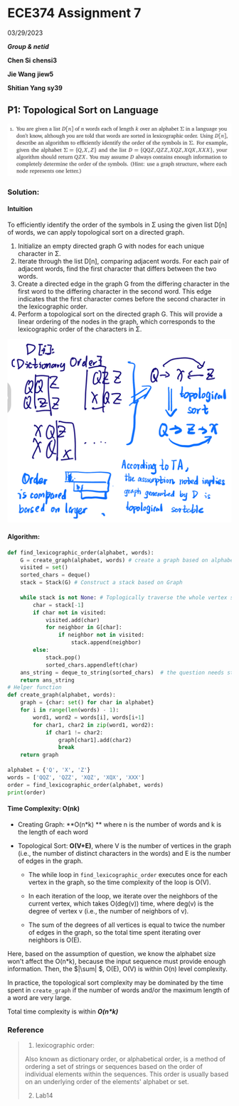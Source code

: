 # ECE374 Assignment 7

03/29/2023

***Group & netid***

**Chen Si**  	**chensi3**

**Jie Wang** 		**jiew5**

**Shitian Yang** 	**sy39**

## P1: Topological Sort on Language

![image-20230329220527198](./ECE374_Assignment_7_P1.assets/image-20230329220527198.png)

### Solution:

#### Intuition

To efficiently identify the order of the symbols in Σ using the given list D[n] of words, we can apply topological sort on a directed graph.

1. Initialize an empty directed graph G with nodes for each unique character in Σ.
2. Iterate through the list D[n], comparing adjacent words. For each pair of adjacent words, find the first character that differs between the two words.
3. Create a directed edge in the graph G from the differing character in the first word to the differing character in the second word. This edge indicates that the first character comes before the second character in the lexicographic order.
4. Perform a topological sort on the directed graph G. This will provide a linear ordering of the nodes in the graph, which corresponds to the lexicographic order of the characters in Σ.

<img src="./ECE374_Assignment_7_P1.assets/image-20230402175135935.png" alt="image-20230402175135935" style="zoom:50%;" />

#### Algorithm:

```python
def find_lexicographic_order(alphabet, words):
    G = create_graph(alphabet, words) # create a graph based on alphabet and words
    visited = set()
    sorted_chars = deque()
    stack = Stack(G) # Construct a stack based on Graph
 
	while stack is not None: # Toplogically traverse the whole vertex set
        char = stack[-1]
        if char not in visited:
            visited.add(char)
            for neighbor in G[char]:
                if neighbor not in visited:
                    stack.append(neighbor)
        else:
            stack.pop()
            sorted_chars.appendleft(char)
	ans_string = deque_to_string(sorted_chars)  # the question needs string format
    return ans_string
# Helper function
def create_graph(alphabet, words):
    graph = {char: set() for char in alphabet}
    for i in range(len(words) - 1):
        word1, word2 = words[i], words[i+1]
        for char1, char2 in zip(word1, word2):
            if char1 != char2:
                graph[char1].add(char2)
                break
    return graph

alphabet = {'Q', 'X', 'Z'}
words = ['QQZ', 'QZZ', 'XQZ', 'XQX', 'XXX']
order = find_lexicographic_order(alphabet, words)
print(order)

```

#### Time Complexity: O(nk)

- Creating Graph: **O(n*k) **  where n is the number of words and k is the length of each word

- Topological Sort: **O(V+E)**, where V is the number of vertices in the graph (i.e., the number of distinct characters in the words) and E is the number of edges in the graph.

  - The while loop in `find_lexicographic_order` executes once for each vertex in the graph, so the time complexity of the loop is O(V). 

  - In each iteration of the loop, we iterate over the neighbors of the current vertex, which takes O(deg(v)) time, where deg(v) is the degree of vertex v (i.e., the number of neighbors of v). 
  - The sum of the degrees of all vertices is equal to twice the number of edges in the graph, so the total time spent iterating over neighbors is O(E).

Here, based on the assumption of question, we know the alphabet size won't affect the O(n\*k), because the input sequence must provide enough information.  Then, the $|\sum| $, O(E), O(V) is within O(n) level complexity. 

In practice, the topological sort complexity may be dominated by the time spent in `create_graph` if the number of words and/or the maximum length of a word are very large.

Total time complexity is within ***O(n\*k)***

### Reference

> 1. lexicographic order: 
>
> Also known as dictionary order, or alphabetical order, is a method of ordering a set of strings or sequences based on the order of individual elements within the sequences. This order is usually based on an underlying order of the elements' alphabet or set.
>
> 2. Lab14
